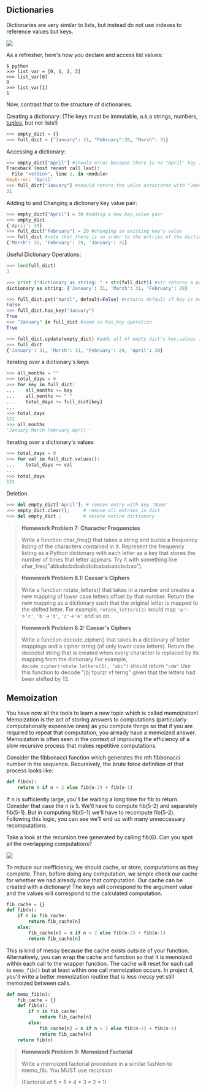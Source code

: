 ## Dictionaries 
Dictionaries are very similar to lists, but instead do not use indexes to reference values but keys. 

![](http://beautyjoy.github.io/bjc-r/img/python/dictionaries_vs_lists.jpg)

As a refresher, here's how you declare and access list values:

```
$ python
>>> list_var = [0, 1, 2, 3]
>>> list_var[0]
0
>>> list_var[1]
1
```
Now, contrast that to the structure of dictionaries.

Creating a dictionary: (The keys must be immutable, a.k.a strings, numbers, [tuples](https://docs.python.org/2/tutorial/datastructures.html#tuples-and-sequences), but not lists!)

```python
>>> empty_dict = {}
>>> full_dict = {"January": 31, "February":28, "March": 31}
```

Accessing a dictionary:

```python
>>> empty_dict["April"] #should error because there is no "April" key in this dictionary 
Traceback (most recent call last):
  File "<stdin>", line 1, in <module>
KeyError: 'April'
>>> full_dict["January"] #should return the value associated with "January" key
31
```

Adding to and Changing a dictionary key value pair:

```python
>>> empty_dict["April"] = 30 #adding a new key,value pair
>>> empty_dict
{'April': 30}
>>> full_dict["February"] = 29 #changing an existing key's value
>>> full_dict #note that there is no order to the entries of the dictionary
{'March': 31, 'February': 29, 'January': 31}

```

Useful Dictionary Operations:

```python
>>> len(full_dict)
3
```

```python
>>> print ("dictionary as string: " + str(full_dict)) #str returns a printable string representation
dictionary as string: {'January': 31, 'March': 31, 'February': 29}
```

```python
>>> full_dict.get("April", default=False) #returns default if key is not in dictionary
False
>>> full_dict.has_key("January")
True
>>> "January" in full_dict #same as has_key operation
True
```

```python
>>> full_dict.update(empty_dict) #adds all of empty_dict's key,values into full_dict
>>> full_dict
{'January': 31, 'March': 31, 'February': 29, 'April': 30}
```

Iterating over a dictionary's keys

```python
>>> all_months = ""
>>> total_days = 0
>>> for key in full_dict:
...    all_months += key
...    all_months += " "
...    total_days += full_dict[key]
...
>>> total_days
121
>>> all_months
'January March February April '
```

Iterating over a dictionary's values

```python
>>> total_days = 0
>>> for val in full_dict.values():
...    total_days += val
...
>>> total_days
121
```

Deletion

```python
>>> del empty_dict['April']; # remove entry with key 'Name'
>>> empty_dict.clear();     # remove all entries in dict
>>> del empty_dict ;        # delete entire dictionary
```

> **Homework Problem 7: Character Frequencies**
>
>Write a function char_freq() that takes a string and builds a frequency listing of the characters contained in it. 
>Represent the frequency listing as a Python dictionary with each letter as a key that stores the number of times that letter appears. 
>Try it with something like char_freq("abbabcbdbabdbdbabababcbcbab").

> **Homework Problem 8.1: Caesar's Ciphers**
>
>Write a function rotate_letters() that takes in a number and creates a new mapping of lower case letters offset by that number.
>Return the new mapping as a dictionary such that the original letter is mapped to the shifted letter.
>For example, ```rotate_letters(2)``` would map ```'a'```->```'c'```, ```'b'```->```'d'```, ```'c'```->```'e'``` and so on.

> **Homework Problem 8.2: Caesar's Ciphers**
>
>Write a function decode_cipher() that takes in a dictionary of letter mappings and a cipher string (of only lower case letters).
>Return the decoded string that is created when every character is replaced by its mapping from the dictionary
>For example, ```decode_cipher(rotate_letters(2), "abc")``` should return ```"cde"```
>Use this function to decode "jbj fpurzr vf terng" given that the letters had been shifted by 13.


## Memoization
You have now all the tools to learn a new topic which is called memoization! Memoization is the act of storing answers to computations (particularly computationally expensive ones) as you compute things so that if you are required to repeat that computation, you already have a memoized answer. Memoization is often seen in the context of improving the efficiency of a slow recursive process that makes repetitive computations.

Consider the fibbonacci function which generates the nth fibbonacci number in the sequence. Recursively, the brute force definition of that process looks like:

```python
def fib(n):
    return n if n < 2 else fib(n-2) + fib(n-1)
```

If n is sufficiently large, you'll be waiting a long time for fib to return. Consider that case the n is 5.
We'll have to compute fib(5-2) and separately fib(5-1).
But in computing fib(5-1) we'll have to recompute fib(5-2).
Following this logic, you can see we'll end up with many unneccessary recomputations. 

Take a look at the recursion tree generated by calling fib(6). Can you spot all the overlapping computations?

![](http://paulmouzas.github.io/assets/fibonacci_tree(1).png)

To reduce our inefficiency, we should cache, or store, computations as they complete. Then, before doing any computation, we simple check our cache for whether we had already done that computation. Our cache can be created with a dictionary! The keys will correspond to the argument value and the values will correspond to the calculated computation.

```python
fib_cache = {}
def fib(n):
    if n in fib_cache:
        return fib_cache[n]
    else:
        fib_cache[n] = n if n < 2 else fib(n-2) + fib(n-1)
        return fib_cache[n]
```

This is kind of messy because the cache exists outside of your function. Alternatively, you can wrap the cache and function so that it is memoized within each call to the wrapper function. The cache will reset for each call to ```memo_fib()``` but at least within one call memoization occurs. In project 4, you'll write a better memoization routine that is less messy yet still memoized between calls.

```python
def memo_fib(n):
    fib_cache = {}
    def fib(n):
        if n in fib_cache:
            return fib_cache[n]
        else:
            fib_cache[n] = n if n < 2 else fib(n-2) + fib(n-1)
            return fib_cache[n]
    return fib(n)
```

> **Homework Problem 9: Memoized Factorial**
>
> Write a memoized factorial procedure in a similar fashion to memo_fib. You MUST use recursion.
>
> (Factorial of 5 = 5 * 4 * 3 * 2 * 1)